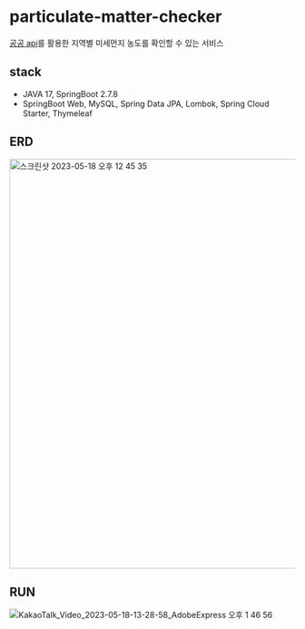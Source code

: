 # particulate-matter-checker
[공공 api](https://www.data.go.kr/data/15073861/openapi.do)를 활용한 지역별 미세먼지 농도를 확인할 수 있는 서비스

## stack
- JAVA 17, SpringBoot 2.7.8
- SpringBoot Web, MySQL, Spring Data JPA, Lombok, Spring Cloud Starter, Thymeleaf

## ERD
<img width="722" alt="스크린샷 2023-05-18 오후 12 45 35" src="https://github.com/ttaehee/particulate-matter-checker/assets/103614357/6ed7b4d8-5982-4400-8db9-654903461fe4">

## RUN

![KakaoTalk_Video_2023-05-18-13-28-58_AdobeExpress 오후 1 46 56](https://github.com/ttaehee/particulate-matter-checker/assets/103614357/36b99d0c-090b-4de3-b74d-93f39a26e425)

